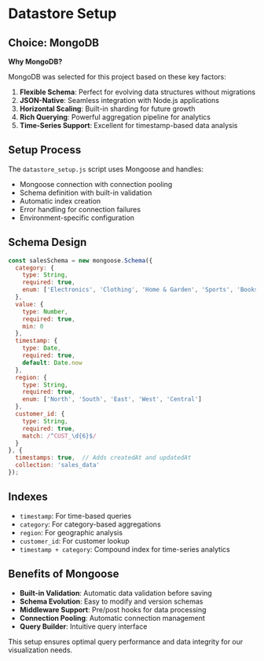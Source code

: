 # Datastore Setup

## Choice: MongoDB

**Why MongoDB?**

MongoDB was selected for this project based on these key factors:

1. **Flexible Schema**: Perfect for evolving data structures without migrations
2. **JSON-Native**: Seamless integration with Node.js applications  
3. **Horizontal Scaling**: Built-in sharding for future growth
4. **Rich Querying**: Powerful aggregation pipeline for analytics
5. **Time-Series Support**: Excellent for timestamp-based data analysis

## Setup Process

The `datastore_setup.js` script uses Mongoose and handles:

- Mongoose connection with connection pooling
- Schema definition with built-in validation
- Automatic index creation
- Error handling for connection failures
- Environment-specific configuration

## Schema Design

```javascript
const salesSchema = new mongoose.Schema({
  category: {
    type: String,
    required: true,
    enum: ['Electronics', 'Clothing', 'Home & Garden', 'Sports', 'Books', 'Health & Beauty', 'Automotive', 'Toys']
  },
  value: {
    type: Number,
    required: true,
    min: 0
  },
  timestamp: {
    type: Date,
    required: true,
    default: Date.now
  },
  region: {
    type: String,
    required: true,
    enum: ['North', 'South', 'East', 'West', 'Central']
  },
  customer_id: {
    type: String,
    required: true,
    match: /^CUST_\d{6}$/
  }
}, {
  timestamps: true,  // Adds createdAt and updatedAt
  collection: 'sales_data'
});
```

## Indexes

- `timestamp`: For time-based queries
- `category`: For category-based aggregations
- `region`: For geographic analysis
- `customer_id`: For customer lookup
- `timestamp + category`: Compound index for time-series analytics

## Benefits of Mongoose

- **Built-in Validation**: Automatic data validation before saving
- **Schema Evolution**: Easy to modify and version schemas
- **Middleware Support**: Pre/post hooks for data processing
- **Connection Pooling**: Automatic connection management
- **Query Builder**: Intuitive query interface

This setup ensures optimal query performance and data integrity for our visualization needs. 